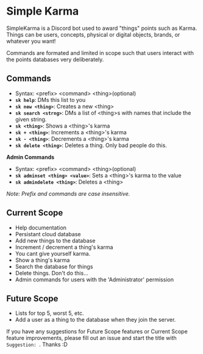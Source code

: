 # Simple Karma

SimpleKarma is a Discord bot used to award "things" points such as Karma. Things can be users, concepts, physical or digital objects, brands, or whatever you want!

Commands are formated and limited in scope such that users interact with the points databases very deliberately.

## Commands
- Syntax: \<prefix\> \<command\> \<thing\>(optional)
- **`sk help`**: DMs this list to you
- **`sk new <thing>`**: Creates a new \<thing\>
- **`sk search <strng>`**: DMs a list of \<thing\>s with names that include the given string.
- **`sk <thing>`**: Shows a \<thing\>'s karma
- **`sk + <thing>`**: Increments a \<thing\>'s karma
- **`sk - <thing>`**: Decrements a \<thing\>'s karma
- **`sk delete <thing>`**: Deletes a thing. Only bad people do this.

**Admin Commands**
- Syntax: \<prefix\> \<command\> \<thing\>(optional)
- **`sk adminset <thing> <value>`**: Sets a \<thing\>'s karma to the value
- **`sk admindelete <thing>`**: Deletes a \<thing\>

*Note: Prefix and commands are case insensitive.*

## Current Scope
- Help documentation
- Persistant cloud database
- Add new things to the database
- Increment / decrement a thing's karma
- You cant give yourself karma.
- Show a thing's karma
- Search the database for things
- Delete things. Don't do this...
- Admin commands for users with the 'Administrator' permission

## Future Scope
- Lists for top 5, worst 5, etc.
- Add a user as a thing to the database when they join the server.

If you have any suggestions for Future Scope features or Current Scope feature improvements, please fill out an issue and start the title with `Suggestion: `. Thanks :D